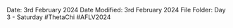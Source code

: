 Date: 3rd February 2024
Date Modified: 3rd February 2024
File Folder: Day 3 - Saturday
#ThetaChi #AFLV2024


